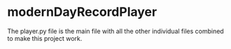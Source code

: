 # modernDayRecordPlayer

The player.py file is the main file with all the other individual files combined to make this project work.
